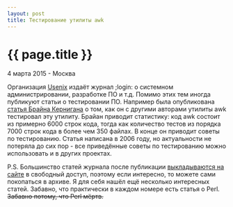 ```yaml
---
layout: post
title: Тестирование утилиты awk
---
```


{{ page.title }}
================

<p class="meta">4 марта 2015 - Москва</p>

Организация [Usenix](https://www.usenix.org/) издаёт журнал ;login:
о системном администрировании, разработке ПО и т.д.
Помимо этих тем иногда публикуют статьи о тестировании ПО.
Например была опубликована [статья Брайна Кернигана](https://www.usenix.org/publications/login/april-2006-volume-31-number-2/code-testing-and-its-role-teaching)
о том, как он с другими авторами утилиты awk тестировал эту утилиту.
Брайан приводит статистику: код awk состоит из примерно 6000 строк кода,
тогда как количество тестов из порядка 7000 строк кода в более чем 350 файлах.
В конце он приводит советы по тестированию. Статья написана в 2006 году,
но актуальности не потеряла до сих пор - все приведённые советы по тестированию
можно использовать и в других проектах.

P.S. Большинство статей журнала после публикации [выкладываются на сайте](https://www.usenix.org/publications/login)
в свободный доступ, поэтому если интересно, то можете сами покопаться в архиве.
Я для себя нашёл ещё несколько интересных статей. Забавно, что практически
в каждом номере есть статья о Perl. <s>Забавно потому, что Perl мёртв.</s>

